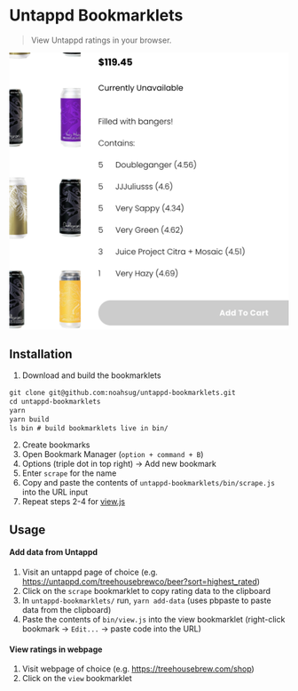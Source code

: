 # Untappd Bookmarklets
> View Untappd ratings in your browser.

![preview.png](https://github.com/noahsug/untappd-bookmarklets/blob/master/preview.png?raw=true)


## Installation
1. Download and build the bookmarklets
```
git clone git@github.com:noahsug/untappd-bookmarklets.git
cd untappd-bookmarklets
yarn
yarn build
ls bin # build bookmarklets live in bin/
```

2. Create bookmarks
  1. Open Bookmark Manager (`option + command + B`)
  1. Options (triple dot in top right) -> Add new bookmark
  1. Enter `scrape` for the name
  1. Copy and paste the contents of `untappd-bookmarklets/bin/scrape.js` into the URL input
  1. Repeat steps 2-4 for [view.js](bin/view.js)

## Usage

#### Add data from Untappd

1. Visit an untappd page of choice (e.g. https://untappd.com/treehousebrewco/beer?sort=highest_rated)
1. Click on the `scrape` bookmarklet to copy rating data to the clipboard
1. In `untappd-bookmarklets/` run, `yarn add-data` (uses pbpaste to paste data from the clipboard)
1. Paste the contents of `bin/view.js` into the view bookmarklet (right-click bookmark -> `Edit...` -> paste code into the URL)


#### View ratings in webpage

1. Visit webpage of choice (e.g. https://treehousebrew.com/shop)
1. Click on the `view` bookmarklet

